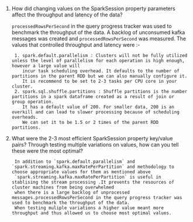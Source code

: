 1. How did changing values on the SparkSession property parameters affect the throughput and latency of the data?

    `processedRowsPerSecond` in the query progress tracker was used to benchmark the throughput of the data. A backlog of unconsumed kafka messages was created and `processedRowsPerSecond` was measured.
     The values that controlled throughput and latency were :-

        1. spark.default.parallelism : Clusters will not be fully utilized unless the level of parallelism for each operation is high enough, however a large value will
           incur task scheduling overhead. It defaults to the number of partitions in the parent RDD but we can also manually configure it.
           It is recommend to be set to 2-3 tasks per CPU core in your cluster.
        2. spark.sql.shuffle.partitions : Shuffle partitions is the number partitions in a spark dataframe created as a result of join or group operation.
           It has a default value of 200. For smaller data, 200 is an overkill and can lead to slower processing because of scheduling overheads.
           We can set it to be 1.5 or 2 times of the parent RDD partitions.

2. What were the 2-3 most efficient SparkSession property key/value pairs? Through testing multiple variations on values, how can you tell these were the most optimal? 

        In addition to `spark.default.parallelism` and `spark.streaming.kafka.maxRatePerPartition` and methodology to choose appropriate values for them as mentioned above
        `spark.streaming.kafka.maxRatePerPartition` is useful in stablising the stream processing .It prevents the resources of cluster machines from being overwhelmed
        when there is a large backlog of unprocessed messages.processedRowsPerSecond in the query progress tracker was used to benchmark the throughput of the data.
        When testing muliple variations a higher value meant more throughput and thus allowed us to choose most optimal values.

